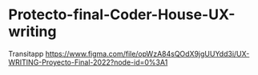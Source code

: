 # Protecto-final-Coder-House-UX-writing
Transitapp 
https://www.figma.com/file/opWzA84sQOdX9jgUUYdd3i/UX-WRITING-Proyecto-Final-2022?node-id=0%3A1
